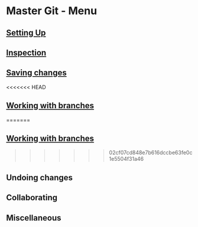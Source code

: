 # Master Git - Menu

## [Setting Up](setting-up.md)

## [Inspection](Inspection.md)

## [Saving changes](Savingchanges.md)

<<<<<<< HEAD
## [Working with branches](Working-with-branches.md)
=======
## [Working with branches](working-with-branches)
>>>>>>> 02cf07cd848e7b616dccbe63fe0c1e5504f31a46

## Undoing changes

## Collaborating

## Miscellaneous
